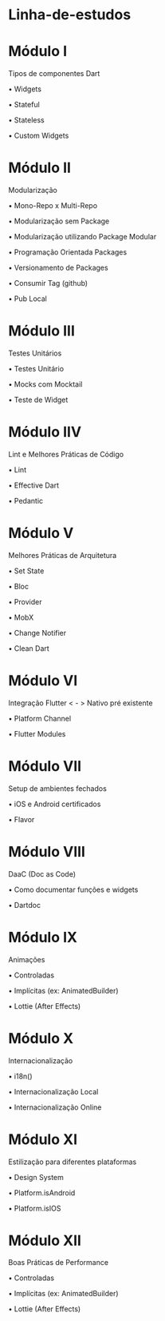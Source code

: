 # Linha-de-estudos

# Módulo I⁣

Tipos de componentes Dart⁣

• Widgets⁣

• Stateful⁣

• Stateless⁣

• Custom Widgets⁣

# Módulo II﻿⁣

Modularização⁣

• Mono-Repo x Multi-Repo⁣

• Modularização sem Package⁣

• Modularização utilizando Package Modular⁣

• Programação Orientada Packages⁣

• Versionamento de Packages⁣

• Consumir Tag (github)⁣

• Pub Local⁣

# Módulo II﻿⁣I

Testes Unitários⁣

• Testes Unitário⁣

• Mocks com Mocktail⁣

• Teste de Widget

# Módulo II﻿V

Lint e Melhores Práticas de Código

• Lint

• Effective Dart

• Pedantic

# Módulo V

Melhores Práticas de Arquitetura

• Set State

• Bloc

• Provider

• MobX

• Change Notifier

• Clean Dart

# Módulo VI⁣

Integração Flutter < - > Nativo pré existente

• Platform Channel

• Flutter Modules

# Módulo VI⁣I⁣

Setup de ambientes fechados⁣

• iOS e Android certificados⁣

• Flavor⁣

# Módulo VI⁣II

DaaC (Doc as Code)⁣

• Como documentar funções e widgets⁣

• Dartdoc⁣

# Módulo IX

Animações⁣

• Controladas⁣

• Implícitas (ex: AnimatedBuilder)⁣

• Lottie (After Effects)

# Módulo X⁣

Internacionalização⁣

• i18n()⁣

• Internacionalização Local⁣

• Internacionalização Online⁣

# Módulo XI

Estilização para diferentes plataformas ⁣

• Design System⁣

• Platform.isAndroid⁣

• Platform.isIOS⁣

# Módulo XII

Boas Práticas de Performance⁣

• Controladas⁣

• Implícitas (ex: AnimatedBuilder)⁣

• Lottie (After Effects)
